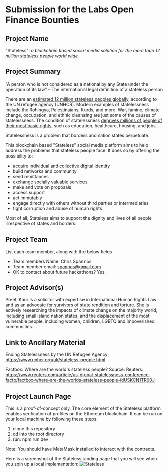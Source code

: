 # Submission for the Labs Open Finance Bounties

## Project Name

"Stateless": <em>a blockchain based social media solution for the more than 12 million stateless people world wide.</em>

## Project Summary

“A person who is not considered as a national by any State under the operation of its law” – The international legal definition of a stateless person

There are an [estimated 12 million stateless peoples globally](https://news.un.org/en/story/2018/11/1025561), according to the UN refugee agency (UNHCR). Modern examples of statelessness include the Rohingya, Palestinaians, Kurds, and more. War, famine, climate change, occupation, and ethnic cleansing are just some of the causes of statelessness. The condition of statelessness [deprives millions of people of their most basic rights](https://www.reuters.com/article/us-global-statelessness-conference-factb/factbox-where-are-the-worlds-stateless-people-idUSKCN1TR00J), such as education, healthcare, housing, and jobs.

Statelessness is a problem that borders and nation states perpetuate.

This blockchain based "Stateless" social media platform aims to help address the problems that stateless people face. It does so by offering the possibility to:

* acquire individual and collective digital identity
* build networks and community
* send remittances
* exchange socially valuable services
* make and vote on proposals
* access support
* act immutably
* engage directly with others without third parties or intermediaries
* fight corruption and abuse of human rights

Most of all, Stateless aims to support the dignity and lives of all people irrespective of states and borders.


## Project Team
List each team member, along with the below fields

* Team members Name: Chris Spannos
* Team member email: spannos@gmail.com
* OK to contact about future hackathons? Yes.

## Project Advisor(s)

Preeti Kaur is a solicitor with expertise in International Human Rights Law and as an advocate for survivors of state rendition and torture. She is actively researching the impacts of climate change on the majority world, including small island nation states, and the displacement of the most vulnerable people, including women, children, LGBTQ and impoverished communities.

## Link to Ancillary Material

Ending Statelessness by the UN Refugee Agency: https://www.unhcr.org/uk/stateless-people.html

Factbox: Where are the world's stateless people? Source: Reuters: https://www.reuters.com/article/us-global-statelessness-conference-factb/factbox-where-are-the-worlds-stateless-people-idUSKCN1TR00J

## Project Launch Page

This is a proof-of-concept only. The core element of the Stateless platform enables verification of profiles on the Ethereum blockchain. It can be run on your local machine by following these steps:

1. clone this repository
2. cd into the root directory
3. run: npm run dev

Note: You should have MetaMask installed to interact with the contracts.

Here is a screenshot of the Stateless landing page that you will see when you spin up a local implementation:
![Stateless](/cspannos/stateless/raw/master/src/images/stateless-landing-page.jpg)
